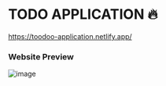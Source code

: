 # TODO APPLICATION 🔥
https://toodoo-application.netlify.app/

### Website Preview
![image](https://github.com/ruchikayadav1408/TODO-APP/assets/86114973/bcd4898d-68f3-4f4b-94fb-4ffffb6d9820)
